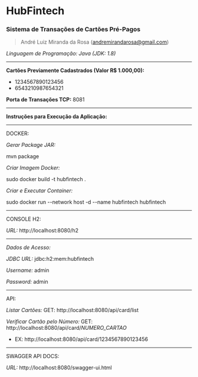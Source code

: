 # HubFintech
### Sistema de Transações de Cartões Pré-Pagos
> André Luiz Miranda da Rosa (andremirandarosa@gmail.com)

*Linguagem de Programação: Java (JDK: 1.8)*

------------

**Cartões Previamente Cadastrados (Valor R$ 1.000,00):**
- 1234567890123456
- 6543210987654321

**Porta de Transações TCP:** 8081

------------

**Instruções para Execução da Aplicação:**

------------
DOCKER:

*Gerar Package JAR:*

mvn package

*Criar Imagem Docker:*

sudo docker build -t hubfintech .

*Criar e Executar Container:*

sudo docker run --network host -d --name hubfintech hubfintech

------------

CONSOLE H2:

*URL:* http://localhost:8080/h2

---

*Dados de Acesso:*

*JDBC URL:* jdbc:h2:mem:hubfintech

*Username:* admin

*Password:* admin

------------

API:

*Listar Cartões:* GET: http://localhost:8080/api/card/list



*Verificar Cartão pelo Número:* GET: http://localhost:8080/api/card/*NUMERO_CARTAO*

 - EX: http://localhost:8080/api/card/1234567890123456

------------

SWAGGER API DOCS:

*URL:* http://localhost:8080/swagger-ui.html

